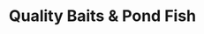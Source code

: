---
title: "Quality Baits & Pond Fish"
url: /south-valley/quality-baits-und-pond-fish/
shop: Angeln
---